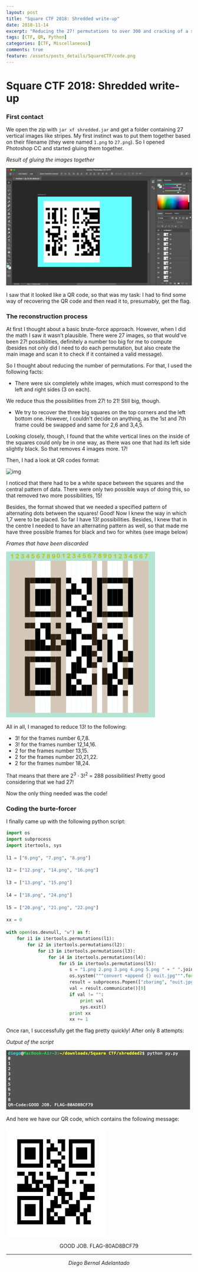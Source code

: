 ```yaml
---
layout: post
title: "Square CTF 2018: Shredded write-up"
date: 2018-11-14
excerpt: "Reducing the 27! permutations to over 300 and cracking of a shredded QR code! Really fun and interesting challenge by Square CTF..."
tags: [CTF, QR, Python]
categories: [CTF, Miscellaneous]
comments: true
feature: /assets/posts_details/SquareCTF/code.png
---
```


# Square CTF 2018: Shredded write-up

### First contact

We open the zip with ``jar xf shredded.jar`` and get a folder containing 27 vertical images like stripes. My first instinct was to put them together based on their filename (they were named ``1.png`` to ``27.png``). So I opened Photoshop CC and started gluing them together.

*Result of gluing the images together*

![Img](/assets/posts_details/SquareCTF/1st.png "img")

I saw that it looked like a QR code, so that was my task: I had to find some way of recovering the QR code and then read it to, presumably, get the flag.

### The reconstruction process

At first I thought about a basic brute-force approach. However, when I did the math I saw it wasn’t plausible. There were 27 images, so that would’ve been 27! possibilities, definitely a number too big for me to compute (besides not only did I need to do each permutation, but also create the main image and scan it to check if it contained a valid message).

So I thought about reducing the number of permutations. For that, I used the following facts:

* There were six completely white images, which must correspond to the left and right sides (3 on each).

We reduce thus the possibilities from 27! to 21! Still big, though.

* We try to recover the three big squares on the top corners and the left bottom one. However, I couldn't decide on anything, as the 1st and 7th frame could be swapped and same for 2,6 and 3,4,5.

Looking closely, though, I found that the white vertical lines on the inside of the squares could only be in one way, as there was one that had its left side slightly black. So that removes 4 images more. 17!

Then, I had a look at QR codes format:

![img](https://upload.wikimedia.org/wikipedia/commons/thumb/1/1d/QR_Code_Structure_Example_3.svg/400px-QR_Code_Structure_Example_3.svg.png)

I noticed that there had to be a white space between the squares and the central pattern of data. There were only two possible ways of doing this, so that removed two more possibilities, 15!

Besides, the format showed that we needed a specified pattern of alternating dots between the squares! Good! Now I knew the way in which 1,7 were to be placed. So far I have 13! possibilities. Besides, I knew that in the centre I needed to have an alternating pattern as well, so that made me have three possible frames for black and two for whites (see image below)

*Frames that have been discarded*

![Img](/assets/posts_details/SquareCTF/possib.png "img")

All in all, I managed to reduce 13! to the following:

* 3! for the frames number 6,7,8.
* 3! for the frames number 12,14,16.
* 2 for the frames number 13,15.
* 2 for the frames number 20,21,22.
* 2 for the frames number 18,24.

That means that there are 2<sup>3</sup> · 3!<sup>2</sup>  = 288 possibilities! Pretty good considering that we had 27!

Now the only thing needed was the code!

### Coding the burte-forcer

I finally came up with the following python script:

```py
import os
import subprocess
import itertools, sys

l1 = ["6.png", "7.png", "8.png"]

l2 = ["12.png", "14.png", "16.png"]

l3 = ["13.png", "15.png"]

l4 = ["18.png", "24.png"]

l5 = ["20.png", "21.png", "22.png"]

xx = 0

with open(os.devnull, "w") as f:
	for i1 in itertools.permutations(l1):
		for i2 in itertools.permutations(l2):
			for i3 in itertools.permutations(l3):
				for i4 in itertools.permutations(l4):
					for i5 in itertools.permutations(l5):
						s = "1.png 2.png 3.png 4.png 5.png " + " ".join(i1) + " 9.png 10.png 11.png " + i2[0] + " " + i3[0] + " " + i2[1] + " " + i3[1] + " " + i2[2] + " 17.png " + i4[0] + " 19.png " + " ".join(i5) + " 23.png " + i4[1] + " 25.png 26.png 27.png"
						os.system("""convert +append {} ouit.jpg""".format(s))
						result = subprocess.Popen(["zbarimg", "ouit.jpg"], stdout=subprocess.PIPE, stderr=f)
						val = result.communicate()[0]
						if val != "":
							print val
							sys.exit()
						print xx
						xx += 1
```

Once ran, I successfully get the flag pretty quickly! After only 8 attempts:

*Output of the script*

![Img](/assets/posts_details/SquareCTF/flag.png "img")

And here we have our QR code, which contains the following message:

![Img](/assets/posts_details/SquareCTF/code.png "img")

<center>
GOOD JOB. FLAG-80AD8BCF79
</center>

---

<center>
<i>Diego Bernal Adelantado</i>
</center>
